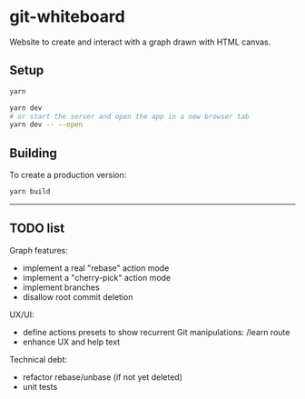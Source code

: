 # git-whiteboard

Website to create and interact with a graph drawn with HTML canvas.

## Setup

```bash
yarn

yarn dev
# or start the server and open the app in a new browser tab
yarn dev -- --open
```

## Building

To create a production version:

```bash
yarn build
```

---
## TODO list

Graph features:

- implement a real "rebase" action mode
- implement a "cherry-pick" action mode
- implement branches
- disallow root commit deletion

UX/UI:

- define actions presets to show recurrent Git manipulations: /learn route
- enhance UX and help text

Technical debt:

- refactor rebase/unbase (if not yet deleted)
- unit tests
